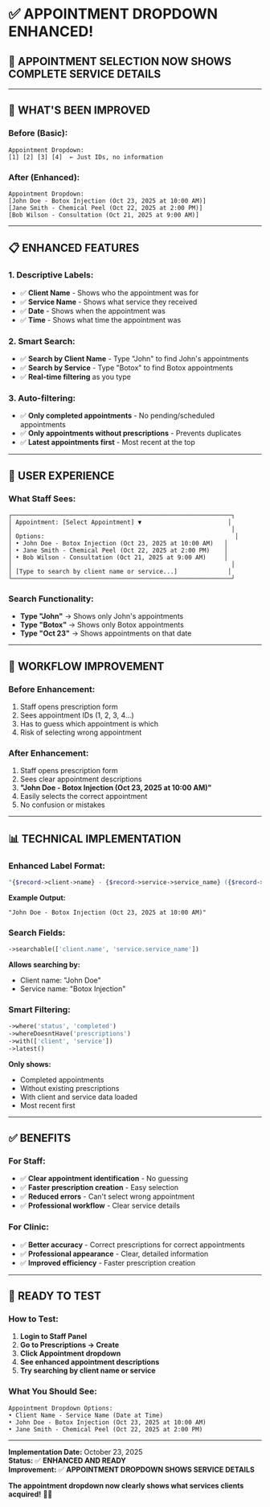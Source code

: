 # ✅ APPOINTMENT DROPDOWN ENHANCED!

## 🎯 **APPOINTMENT SELECTION NOW SHOWS COMPLETE SERVICE DETAILS**

---

## 🔧 **WHAT'S BEEN IMPROVED**

### **Before (Basic):**
```
Appointment Dropdown:
[1] [2] [3] [4]  ← Just IDs, no information
```

### **After (Enhanced):**
```
Appointment Dropdown:
[John Doe - Botox Injection (Oct 23, 2025 at 10:00 AM)]
[Jane Smith - Chemical Peel (Oct 22, 2025 at 2:00 PM)]
[Bob Wilson - Consultation (Oct 21, 2025 at 9:00 AM)]
```

---

## 📋 **ENHANCED FEATURES**

### **1. Descriptive Labels:**
- ✅ **Client Name** - Shows who the appointment was for
- ✅ **Service Name** - Shows what service they received
- ✅ **Date** - Shows when the appointment was
- ✅ **Time** - Shows what time the appointment was

### **2. Smart Search:**
- ✅ **Search by Client Name** - Type "John" to find John's appointments
- ✅ **Search by Service** - Type "Botox" to find Botox appointments
- ✅ **Real-time filtering** as you type

### **3. Auto-filtering:**
- ✅ **Only completed appointments** - No pending/scheduled appointments
- ✅ **Only appointments without prescriptions** - Prevents duplicates
- ✅ **Latest appointments first** - Most recent at the top

---

## 🎨 **USER EXPERIENCE**

### **What Staff Sees:**
```
┌─────────────────────────────────────────────────────────────┐
│ Appointment: [Select Appointment] ▼                        │
│                                                             │
│ Options:                                                     │
│ • John Doe - Botox Injection (Oct 23, 2025 at 10:00 AM)   │
│ • Jane Smith - Chemical Peel (Oct 22, 2025 at 2:00 PM)    │
│ • Bob Wilson - Consultation (Oct 21, 2025 at 9:00 AM)     │
│                                                             │
│ [Type to search by client name or service...]              │
└─────────────────────────────────────────────────────────────┘
```

### **Search Functionality:**
- **Type "John"** → Shows only John's appointments
- **Type "Botox"** → Shows only Botox appointments  
- **Type "Oct 23"** → Shows appointments on that date

---

## 🔄 **WORKFLOW IMPROVEMENT**

### **Before Enhancement:**
1. Staff opens prescription form
2. Sees appointment IDs (1, 2, 3, 4...)
3. Has to guess which appointment is which
4. Risk of selecting wrong appointment

### **After Enhancement:**
1. Staff opens prescription form
2. Sees clear appointment descriptions
3. **"John Doe - Botox Injection (Oct 23, 2025 at 10:00 AM)"**
4. Easily selects the correct appointment
5. No confusion or mistakes

---

## 📊 **TECHNICAL IMPLEMENTATION**

### **Enhanced Label Format:**
```php
"{$record->client->name} - {$record->service->service_name} ({$record->appointment_date->format('M d, Y')} at {$record->appointment_time})"
```

**Example Output:**
```
"John Doe - Botox Injection (Oct 23, 2025 at 10:00 AM)"
```

### **Search Fields:**
```php
->searchable(['client.name', 'service.service_name'])
```

**Allows searching by:**
- Client name: "John Doe"
- Service name: "Botox Injection"

### **Smart Filtering:**
```php
->where('status', 'completed')
->whereDoesntHave('prescriptions')
->with(['client', 'service'])
->latest()
```

**Only shows:**
- Completed appointments
- Without existing prescriptions
- With client and service data loaded
- Most recent first

---

## ✅ **BENEFITS**

### **For Staff:**
- ✅ **Clear appointment identification** - No guessing
- ✅ **Faster prescription creation** - Easy selection
- ✅ **Reduced errors** - Can't select wrong appointment
- ✅ **Professional workflow** - Clear service details

### **For Clinic:**
- ✅ **Better accuracy** - Correct prescriptions for correct appointments
- ✅ **Professional appearance** - Clear, detailed information
- ✅ **Improved efficiency** - Faster prescription creation

---

## 🚀 **READY TO TEST**

### **How to Test:**
1. **Login to Staff Panel**
2. **Go to Prescriptions → Create**
3. **Click Appointment dropdown**
4. **See enhanced appointment descriptions**
5. **Try searching by client name or service**

### **What You Should See:**
```
Appointment Dropdown Options:
• Client Name - Service Name (Date at Time)
• John Doe - Botox Injection (Oct 23, 2025 at 10:00 AM)
• Jane Smith - Chemical Peel (Oct 22, 2025 at 2:00 PM)
```

---

**Implementation Date:** October 23, 2025  
**Status:** ✅ **ENHANCED AND READY**  
**Improvement:** ✅ **APPOINTMENT DROPDOWN SHOWS SERVICE DETAILS**  

**The appointment dropdown now clearly shows what services clients acquired!** 💊✨

